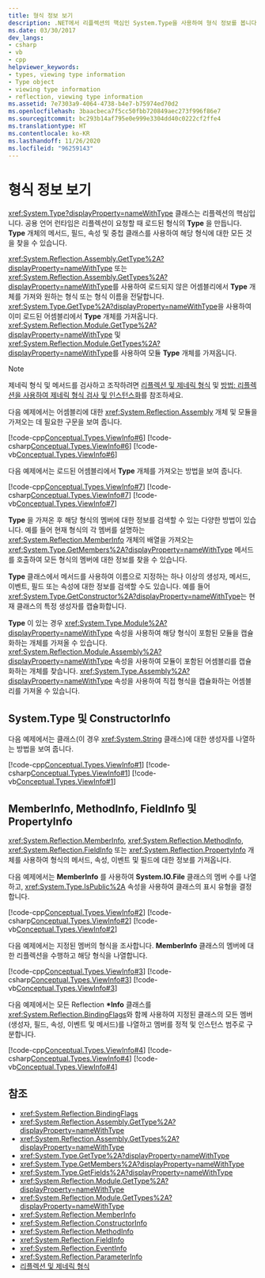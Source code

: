 ```yaml
---
title: 형식 정보 보기
description: .NET에서 리플렉션의 핵심인 System.Type을 사용하여 형식 정보를 봅니다. ConstructorInfo, MemberInfo, MethodInfo, FieldInfo 및 PropertyInfo를 검토합니다.
ms.date: 03/30/2017
dev_langs:
- csharp
- vb
- cpp
helpviewer_keywords:
- types, viewing type information
- Type object
- viewing type information
- reflection, viewing type information
ms.assetid: 7e7303a9-4064-4738-b4e7-b75974ed70d2
ms.openlocfilehash: 3baacbeca7f5cc50fbb720849aec273f996f86e7
ms.sourcegitcommit: bc293b14af795e0e999e3304dd40c0222cf2ffe4
ms.translationtype: HT
ms.contentlocale: ko-KR
ms.lasthandoff: 11/26/2020
ms.locfileid: "96259143"
---
```

# <a name="viewing-type-information"></a>형식 정보 보기

<xref:System.Type?displayProperty=nameWithType> 클래스는 리플렉션의 핵심입니다. 공용 언어 런타임은 리플렉션이 요청할 때 로드된 형식의 **Type** 을 만듭니다. **Type** 개체의 메서드, 필드, 속성 및 중첩 클래스를 사용하여 해당 형식에 대한 모든 것을 찾을 수 있습니다.  
  
 <xref:System.Reflection.Assembly.GetType%2A?displayProperty=nameWithType> 또는 <xref:System.Reflection.Assembly.GetTypes%2A?displayProperty=nameWithType>를 사용하여 로드되지 않은 어셈블리에서 **Type** 개체를 가져와 원하는 형식 또는 형식 이름을 전달합니다. <xref:System.Type.GetType%2A?displayProperty=nameWithType>을 사용하여 이미 로드된 어셈블리에서 **Type** 개체를 가져옵니다. <xref:System.Reflection.Module.GetType%2A?displayProperty=nameWithType> 및 <xref:System.Reflection.Module.GetTypes%2A?displayProperty=nameWithType>를 사용하여 모듈 **Type** 개체를 가져옵니다.  
  
> [!NOTE]
> 제네릭 형식 및 메서드를 검사하고 조작하려면 [리플렉션 및 제네릭 형식](reflection-and-generic-types.md) 및 [방법: 리플렉션을 사용하여 제네릭 형식 검사 및 인스턴스화](how-to-examine-and-instantiate-generic-types-with-reflection.md)를 참조하세요.  
  
 다음 예제에서는 어셈블리에 대한 <xref:System.Reflection.Assembly> 개체 및 모듈을 가져오는 데 필요한 구문을 보여 줍니다.  
  
 [!code-cpp[Conceptual.Types.ViewInfo#6](../../../samples/snippets/cpp/VS_Snippets_CLR/conceptual.types.viewinfo/cpp/source5.cpp#6)]
 [!code-csharp[Conceptual.Types.ViewInfo#6](../../../samples/snippets/csharp/VS_Snippets_CLR/conceptual.types.viewinfo/cs/source5.cs#6)]
 [!code-vb[Conceptual.Types.ViewInfo#6](../../../samples/snippets/visualbasic/VS_Snippets_CLR/conceptual.types.viewinfo/vb/source5.vb#6)]  
  
 다음 예제에서는 로드된 어셈블리에서 **Type** 개체를 가져오는 방법을 보여 줍니다.  
  
 [!code-cpp[Conceptual.Types.ViewInfo#7](../../../samples/snippets/cpp/VS_Snippets_CLR/conceptual.types.viewinfo/cpp/source5.cpp#7)]
 [!code-csharp[Conceptual.Types.ViewInfo#7](../../../samples/snippets/csharp/VS_Snippets_CLR/conceptual.types.viewinfo/cs/source5.cs#7)]
 [!code-vb[Conceptual.Types.ViewInfo#7](../../../samples/snippets/visualbasic/VS_Snippets_CLR/conceptual.types.viewinfo/vb/source5.vb#7)]  
  
 **Type** 을 가져온 후 해당 형식의 멤버에 대한 정보를 검색할 수 있는 다양한 방법이 있습니다. 예를 들어 현재 형식의 각 멤버를 설명하는 <xref:System.Reflection.MemberInfo> 개체의 배열을 가져오는 <xref:System.Type.GetMembers%2A?displayProperty=nameWithType> 메서드를 호출하여 모든 형식의 멤버에 대한 정보를 찾을 수 있습니다.  
  
 **Type** 클래스에서 메서드를 사용하여 이름으로 지정하는 하나 이상의 생성자, 메서드, 이벤트, 필드 또는 속성에 대한 정보를 검색할 수도 있습니다. 예를 들어 <xref:System.Type.GetConstructor%2A?displayProperty=nameWithType>는 현재 클래스의 특정 생성자를 캡슐화합니다.  
  
 **Type** 이 있는 경우 <xref:System.Type.Module%2A?displayProperty=nameWithType> 속성을 사용하여 해당 형식이 포함된 모듈을 캡슐화하는 개체를 가져올 수 있습니다. <xref:System.Reflection.Module.Assembly%2A?displayProperty=nameWithType> 속성을 사용하여 모듈이 포함된 어셈블리를 캡슐화하는 개체를 찾습니다. <xref:System.Type.Assembly%2A?displayProperty=nameWithType> 속성을 사용하여 직접 형식을 캡슐화하는 어셈블리를 가져올 수 있습니다.  
  
## <a name="systemtype-and-constructorinfo"></a>System.Type 및 ConstructorInfo  

 다음 예제에서는 클래스(이 경우 <xref:System.String> 클래스)에 대한 생성자를 나열하는 방법을 보여 줍니다.  
  
 [!code-cpp[Conceptual.Types.ViewInfo#1](../../../samples/snippets/cpp/VS_Snippets_CLR/conceptual.types.viewinfo/cpp/source1.cpp#1)]
 [!code-csharp[Conceptual.Types.ViewInfo#1](../../../samples/snippets/csharp/VS_Snippets_CLR/conceptual.types.viewinfo/cs/source1.cs#1)]
 [!code-vb[Conceptual.Types.ViewInfo#1](../../../samples/snippets/visualbasic/VS_Snippets_CLR/conceptual.types.viewinfo/vb/source1.vb#1)]  
  
## <a name="memberinfo-methodinfo-fieldinfo-and-propertyinfo"></a>MemberInfo, MethodInfo, FieldInfo 및 PropertyInfo  

 <xref:System.Reflection.MemberInfo>, <xref:System.Reflection.MethodInfo>, <xref:System.Reflection.FieldInfo> 또는 <xref:System.Reflection.PropertyInfo> 개체를 사용하여 형식의 메서드, 속성, 이벤트 및 필드에 대한 정보를 가져옵니다.  
  
 다음 예제에서는 **MemberInfo** 를 사용하여 **System.IO.File** 클래스의 멤버 수를 나열하고, <xref:System.Type.IsPublic%2A> 속성을 사용하여 클래스의 표시 유형을 결정합니다.  
  
 [!code-cpp[Conceptual.Types.ViewInfo#2](../../../samples/snippets/cpp/VS_Snippets_CLR/conceptual.types.viewinfo/cpp/source2.cpp#2)]
 [!code-csharp[Conceptual.Types.ViewInfo#2](../../../samples/snippets/csharp/VS_Snippets_CLR/conceptual.types.viewinfo/cs/source2.cs#2)]
 [!code-vb[Conceptual.Types.ViewInfo#2](../../../samples/snippets/visualbasic/VS_Snippets_CLR/conceptual.types.viewinfo/vb/source2.vb#2)]  
  
 다음 예제에서는 지정된 멤버의 형식을 조사합니다. **MemberInfo** 클래스의 멤버에 대한 리플렉션을 수행하고 해당 형식을 나열합니다.  
  
 [!code-cpp[Conceptual.Types.ViewInfo#3](../../../samples/snippets/cpp/VS_Snippets_CLR/conceptual.types.viewinfo/cpp/source3.cpp#3)]
 [!code-csharp[Conceptual.Types.ViewInfo#3](../../../samples/snippets/csharp/VS_Snippets_CLR/conceptual.types.viewinfo/cs/source3.cs#3)]
 [!code-vb[Conceptual.Types.ViewInfo#3](../../../samples/snippets/visualbasic/VS_Snippets_CLR/conceptual.types.viewinfo/vb/source3.vb#3)]  
  
 다음 예제에서는 모든 Reflection **\*Info** 클래스를 <xref:System.Reflection.BindingFlags>와 함께 사용하여 지정된 클래스의 모든 멤버(생성자, 필드, 속성, 이벤트 및 메서드)를 나열하고 멤버를 정적 및 인스턴스 범주로 구분합니다.  
  
 [!code-cpp[Conceptual.Types.ViewInfo#4](../../../samples/snippets/cpp/VS_Snippets_CLR/conceptual.types.viewinfo/cpp/source4.cpp#4)]
 [!code-csharp[Conceptual.Types.ViewInfo#4](../../../samples/snippets/csharp/VS_Snippets_CLR/conceptual.types.viewinfo/cs/source4.cs#4)]
 [!code-vb[Conceptual.Types.ViewInfo#4](../../../samples/snippets/visualbasic/VS_Snippets_CLR/conceptual.types.viewinfo/vb/source4.vb#4)]  
  
## <a name="see-also"></a>참조

- <xref:System.Reflection.BindingFlags>
- <xref:System.Reflection.Assembly.GetType%2A?displayProperty=nameWithType>
- <xref:System.Reflection.Assembly.GetTypes%2A?displayProperty=nameWithType>
- <xref:System.Type.GetType%2A?displayProperty=nameWithType>
- <xref:System.Type.GetMembers%2A?displayProperty=nameWithType>
- <xref:System.Type.GetFields%2A?displayProperty=nameWithType>
- <xref:System.Reflection.Module.GetType%2A?displayProperty=nameWithType>
- <xref:System.Reflection.Module.GetTypes%2A?displayProperty=nameWithType>
- <xref:System.Reflection.MemberInfo>
- <xref:System.Reflection.ConstructorInfo>
- <xref:System.Reflection.MethodInfo>
- <xref:System.Reflection.FieldInfo>
- <xref:System.Reflection.EventInfo>
- <xref:System.Reflection.ParameterInfo>
- [리플렉션 및 제네릭 형식](reflection-and-generic-types.md)
